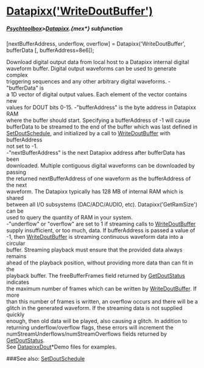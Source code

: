 # [Datapixx('WriteDoutBuffer')](Datapixx-WriteDoutBuffer) 
##### [Psychtoolbox](Psychtoolbox)>[Datapixx](Datapixx).{mex*} subfunction

[nextBufferAddress, underflow, overflow] = Datapixx('WriteDoutBuffer', bufferData [, bufferAddress=8e6]);

Download digital output data from local host to a Datapixx internal digital  
waveform buffer. Digital output waveforms can be used to generate complex  
triggering sequences and any other arbitrary digital waveforms. -"bufferData" is  
a 1D vector of digital output values. Each element of the vector contains new  
values for DOUT bits 0-15. -"bufferAddress" is the byte address in Datapixx RAM  
where the buffer should start. Specifying a bufferAddress of -1 will cause  
bufferData to be streamed to the end of the buffer which was last defined in  
[SetDoutSchedule](SetDoutSchedule), and initialized by a call to [WriteDoutBuffer](WriteDoutBuffer) with bufferAddress  
not set to -1.  
-"nextBufferAddress" is the next Datapixx address after bufferData has been  
downloaded. Multiple contiguous digital waveforms can be downloaded by passing  
the returned nextBufferAddress of one waveform as the bufferAddress of the next  
waveform. The Datapixx typically has 128 MB of internal RAM which is shared  
between all I/O subsystems (DAC/ADC/AUDIO, etc). Datapixx('GetRamSize') can be  
used to query the quantity of RAM in your system.  
-"underflow" or "overflow" are set to 1 if streaming calls to [WriteDoutBuffer](WriteDoutBuffer)  
supply insufficient, or too much, data. If bufferAddress is passed a value of  
-1, then [WriteDoutBuffer](WriteDoutBuffer) is streaming continuous waveform data into a circular  
buffer. Streaming playback must ensure that the provided data always remains  
ahead of the playback position, without providing more data than can fit in the  
playback buffer. The freeBufferFrames field returned by [GetDoutStatus](GetDoutStatus) indicates  
the maximum number of frames which can be written by [WriteDoutBuffer](WriteDoutBuffer). If more  
than this number of frames is written, an overflow occurs and there will be a  
glitch in the generated waveform. If the streaming data is not supplied quickly  
enough, then old data will be played, also causing a glitch. In addition to  
returning underflow/overflow flags, these errors will increment the  
numStreamUnderflows/numStreamOverflows fields returned by [GetDoutStatus](GetDoutStatus).  
See [DatapixxDout](DatapixxDout)\*Demo files for examples.  
  


###See also:
[SetDoutSchedule](Datapixx-SetDoutSchedule)

